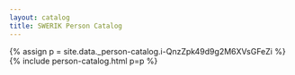```yaml
---
layout: catalog
title: SWERIK Person Catalog
---
```

{% assign p = site.data._person-catalog.i-QnzZpk49d9g2M6XVsGFeZi %}
{% include person-catalog.html p=p %}


